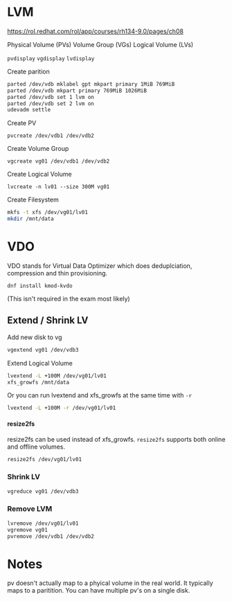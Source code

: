 # LVM

https://rol.redhat.com/rol/app/courses/rh134-9.0/pages/ch08

Physical Volume (PVs)
Volume Group (VGs)
Logical Volume (LVs)


`pvdisplay`
`vgdisplay`
`lvdisplay`


Create parition

```bash
parted /dev/vdb mklabel gpt mkpart primary 1MiB 769MiB
parted /dev/vdb mkpart primary 769MiB 1026MiB
parted /dev/vdb set 1 lvm on
parted /dev/vdb set 2 lvm on
udevadm settle
```

Create PV

`pvcreate /dev/vdb1 /dev/vdb2`

Create Volume Group

`vgcreate vg01 /dev/vdb1 /dev/vdb2`

Create Logical Volume

`lvcreate -n lv01 --size 300M vg01`


Create Filesystem

```bash
mkfs -t xfs /dev/vg01/lv01
mkdir /mnt/data
```


# VDO

VDO stands for Virtual Data Optimizer which does deduplciation, compression and thin provisioning. 

`dnf install kmod-kvdo`

(This isn't required in the exam most likely)

## Extend / Shrink LV

Add new disk to vg
```bash
vgextend vg01 /dev/vdb3
```

Extend Logical Volume

```bash
lvextend -L +100M /dev/vg01/lv01
xfs_growfs /mnt/data
```

Or you can run lvextend and xfs_growfs at the same time with `-r`

```bash
lvextend -L +100M -r /dev/vg01/lv01
```

#### resize2fs

resize2fs can be used instead of xfs_growfs. `resize2fs` supports both online and offline volumes. 

```bash
resize2fs /dev/vg01/lv01
```

### Shrink LV

```bash
vgreduce vg01 /dev/vdb3
```


### Remove LVM

```bash
lvremove /dev/vg01/lv01
vgremove vg01
pvremove /dev/vdb1 /dev/vdb2
```


# Notes

pv doesn't actually map to a phyical volume in the real world. It typically maps to a paritition. You can have multiple pv's on a single disk.
